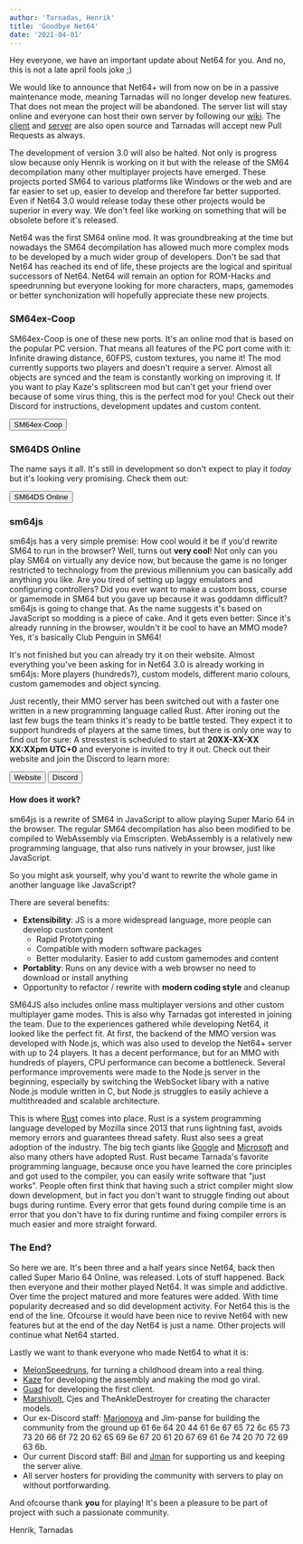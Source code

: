 ```yaml
---
author: 'Tarnadas, Henrik'
title: 'Goodbye Net64'
date: '2021-04-01'
---
```


Hey everyone, we have an important update about Net64 for you. And no, this is not a late april fools joke ;)

We would like to announce that Net64+ will from now on be in a passive maintenance mode, meaning Tarnadas will no longer develop new features. That does not mean the project will be abandoned. The server list will stay online and everyone can host their own server by following our [wiki](https://net64-mod.github.io/wiki/hosting/public/). The [client](https://github.com/Tarnadas/net64plus) and [server](https://github.com/Tarnadas/net64plus-server) are also open source and Tarnadas will accept new Pull Requests as always.

The development of version 3.0 will also be halted. Not only is progress slow because only Henrik is working on it but with the release of the SM64 decompilation many other multiplayer projects have emerged. These projects ported SM64 to various platforms like Windows or the web and are far easier to set up, easier to develop and therefore far better supported. Even if Net64 3.0 would release today these other projects would be superior in every way. We don't feel like working on something that will be obsolete before it's released.

Net64 was the first SM64 online mod. It was groundbreaking at the time but nowadays the SM64 decompilation has allowed much more complex mods to be developed by a much wider group of developers. Don't be sad that Net64 has reached its end of life, these projects are the logical and spiritual successors of Net64. Net64 will remain an option for ROM-Hacks and speedrunning but everyone looking for more characters, maps, gamemodes or better synchonization will hopefully appreciate these new projects.

### SM64ex-Coop

SM64ex-Coop is one of these new ports. It's an online mod that is based on the popular PC version. That means all features of the PC port come with it: Infinite drawing distance, 60FPS, custom textures, you name it! The mod currently supports two players and doesn't require a server. Almost all objects are synced and the team is constantly working on improving it. If you want to play Kaze's splitscreen mod but can't get your friend over because of some virus thing, this is the perfect mod for you! Check out their Discord for instructions, development updates and custom content.

<button to="https://discord.gg/TJVKHS4" img="discord.svg" margin="0.4rem 0.6rem" padding="0 0.4rem" paddingtext="0 0.8rem">SM64ex-Coop</button>

### SM64DS Online

The name says it all. It's still in development so don't expect to play it *today* but it's looking very promising. Check them out:

<button to="https://discord.gg/PhpA9Wt" img="discord.svg" margin="0.4rem 0.6rem" padding="0 0.4rem" paddingtext="0 0.8rem">SM64DS Online</button>

### sm64js

sm64js has a very simple premise: How cool would it be if you'd rewrite SM64 to run in the browser? Well, turns out **very cool**! Not only can you play SM64 on virtually any device now, but because the game is no longer restricted to technology from the previous millennium you can basically add anything you like. Are you tired of setting up laggy emulators and configuring controllers? Did you ever want to make a custom boss, course or gamemode in SM64 but you gave up because it was goddamn difficult? sm64js is going to change that. As the name suggests it's based on JavaScript so modding is a piece of cake. And it gets even better: Since it's already running in the browser, wouldn't it be cool to have an MMO mode? Yes, it's basically Club Penguin in SM64!

It's not finished but you can already try it on their website. Almost everything you've been asking for in Net64 3.0 is already working in sm64js: More players (hundreds?), custom models, different mario colours, custom gamemodes and object syncing.

Just recently, their MMO server has been switched out with a faster one written in a new programming language called Rust. After ironing out the last few bugs the team thinks it's ready to be battle tested. They expect it to support hundreds of players at the same times, but there is only one way to find out for sure: A stresstest is scheduled to start at **20XX-XX-XX XX:XXpm UTC+0** and everyone is invited to try it out. Check out their website and join the Discord to learn more:

<button to="https://sm64js.com" img="sm64js.png" margin="0.4rem 0.6rem" padding="0 0.4rem" paddingtext="0 0.8rem">Website</button>
<button to="https://discord.gg/7UaDnJt" img="discord.svg" margin="0.4rem 0.6rem" padding="0 0.4rem" paddingtext="0 0.8rem">Discord</button>

#### How does it work?

sm64js is a rewrite of SM64 in JavaScript to allow playing Super Mario 64 in the browser. The regular SM64 decompilation has also been modified to be compiled to WebAssembly via Emscripten. WebAssembly is a relatively new programming language, that also runs natively in your browser, just like JavaScript.

So you might ask yourself, why you'd want to rewrite the whole game in another language like JavaScript?

There are several benefits:

- **Extensibility**: JS is a more widespread language, more people can develop custom content
  - Rapid Prototyping
  - Compatible with modern software packages
  - Better modularity. Easier to add custom gamemodes and content
- **Portablity**: Runs on any device with a web browser no need to download or install anything
- Opportunity to refactor / rewrite with **modern coding style** and cleanup

SM64JS also includes online mass multiplayer versions and other custom multiplayer game modes. This is also why Tarnadas got interested in joining the team. Due to the experiences gathered while developing Net64, it looked like the perfect fit. At first, the backend of the MMO version was developed with Node.js, which was also used to develop the Net64+ server with up to 24 players. It has a decent performance, but for an MMO with hundreds of players, CPU performance can become a bottleneck. Several performance improvements were made to the Node.js server in the beginning, especially by switching the WebSocket libary with a native Node.js module written in C, but Node.js struggles to easily achieve a multithreaded and scalable architecture.

This is where [Rust](https://www.rust-lang.org/) comes into place. Rust is a system programming language developed by Mozilla since 2013 that runs lightning fast, avoids memory errors and guarantees thread safety. Rust also sees a great adoption of the industry. The big tech giants like [Google](https://security.googleblog.com/2021/02/mitigating-memory-safety-issues-in-open.html) and [Microsoft](https://www.zdnet.com/article/microsoft-70-percent-of-all-security-bugs-are-memory-safety-issues/) and also many others have adopted Rust. Rust became Tarnada's favorite programming language, because once you have learned the core principles and got used to the compiler, you can easily write software that "just works".
People often first think that having such a strict compiler might slow down development, but in fact you don't want to struggle finding out about bugs during runtime.
Every error that gets found during compile time is an error that you don't have to fix during runtime and fixing compiler errors is much easier and more straight forward.

### The End?

So here we are. It's been three and a half years since Net64, back then called Super Mario 64 Online, was released. Lots of stuff happened. Back then everyone and their mother played Net64. It was simple and addictive. Over time the project matured and more features were added. With time popularity decreased and so did development activity. For Net64 this is the end of the line. Ofcourse it would have been nice to revive Net64 with new features but at the end of the day Net64 is just a name. Other projects will continue what Net64 started.

Lastly we want to thank everyone who made Net64 to what it is:

- [MelonSpeedruns](https://twitter.com/MelonSpeedruns), for turning a childhood dream into a real thing.
- [Kaze](https://twitter.com/KazeEmanuar) for developing the assembly and making the mod go viral.
- [Guad](https://github.com/Guad) for developing the first client.
- [Marshivolt](https://twitter.com/Marshivolt), Cjes and TheAnkleDestroyer for creating the character models.
- Our ex-Discord staff: [Marionova](https://twitter.com/Marionova64) and Jim-panse for building the community from the ground up 61 6e 64 20 44 61 6e 67 65 72 6c 65 73 73 20 66 6f 72 20 62 65 69 6e 67 20 61 20 67 69 61 6e 74 20 70 72 69 63 6b.
- Our current Discord staff: Bill and [Jman](https://twitter.com/PailBot) for supporting us and keeping the server alive.
- All server hosters for providing the community with servers to play on without portforwarding.

And ofcourse thank **you** for playing! It's been a pleasure to be part of project with such a passionate community.

Henrik, Tarnadas


